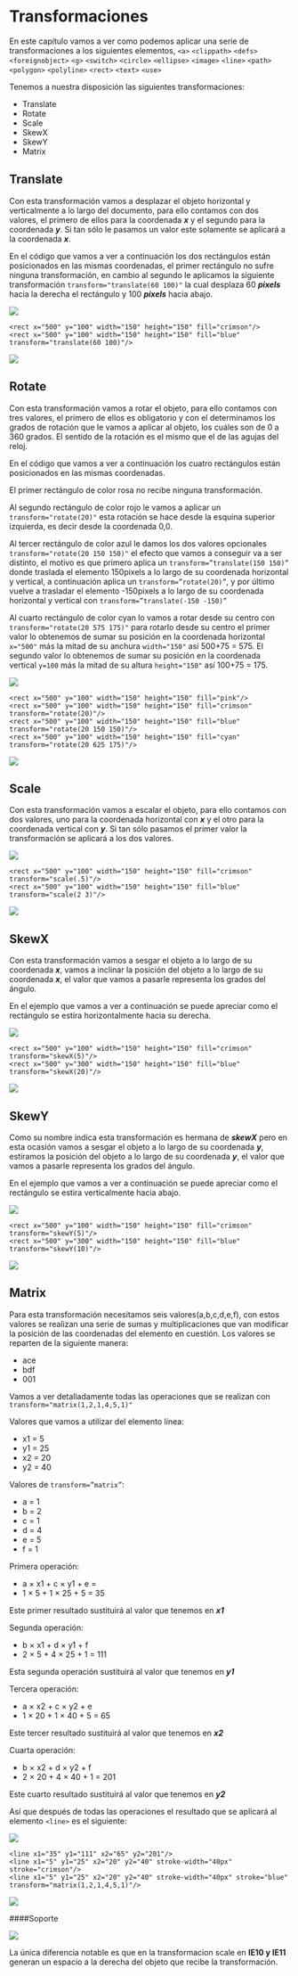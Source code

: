 # Transformaciones

En este capítulo vamos a ver como podemos aplicar una serie de transformaciones a los siguientes elementos, `<a>` `<clippath>` `<defs>` `<foreignobject>` `<g>` `<switch>` `<circle>` `<ellipse>` `<image>` `<line>` `<path>` `<polygon>` `<polyline>` `<rect>` `<text>` `<use>`

Tenemos a nuestra disposición las siguientes transformaciones:

- Translate
- Rotate
- Scale
- SkewX
- SkewY
- Matrix

## Translate

Con esta transformación vamos a desplazar el objeto horizontal y verticalmente a lo largo del documento, para ello contamos con dos valores, el primero de ellos para la coordenada ***x*** y el segundo para la coordenada ***y***. Si tan sólo le pasamos un valor este solamente se aplicará a la coordenada ***x***.

En el código que vamos a ver a continuación los dos rectángulos están posicionados en las mismas coordenadas, el primer rectángulo no sufre ninguna transformación, en cambio al segundo le aplicamos la siguiente transformación `transform="translate(60 100)"` la cual desplaza 60 ***pixels*** hacia la derecha el rectángulo y 100 ***pixels*** hacia abajo.

![](images/capitulo-6/Capitulo-6-translate.jpg)


~~~~~~~
<rect x="500" y="100" width="150" height="150" fill="crimson"/>
<rect x="500" y="100" width="150" height="150" fill="blue" transform="translate(60 100)"/>
~~~~~~~

[![](images/logo-codepen.jpg)](http://codepen.io/jorgeatgu/details/xbrwe/)


## Rotate

Con esta transformación vamos a rotar el objeto, para ello contamos con tres valores, el primero de ellos es obligatorio y con el determinamos los grados de rotación que le vamos a aplicar al objeto, los cuáles son de 0 a 360 grados. El sentido de la rotación es el mismo que el de las agujas del reloj.

En el código que vamos a ver a continuación los cuatro rectángulos están posicionados en las mismas coordenadas.

El primer rectángulo de color rosa no recibe ninguna transformación.

Al segundo rectángulo de color rojo le vamos a aplicar un `transform="rotate(20)"` esta rotación se hace desde la esquina superior izquierda, es decir desde la coordenada 0,0.

Al tercer rectángulo de color azul le damos los dos valores opcionales `transform="rotate(20 150 150)"` el efecto que vamos a conseguir va a ser distinto, el motivo es que primero aplica un `transform=”translate(150 150)”` donde traslada el elemento 150pixels a lo largo de su coordenada horizontal y vertical, a continuación aplica un `transform=”rotate(20)”`, y por último vuelve a trasladar el elemento -150pixels a lo largo de su coordenada horizontal y vertical con `transform=”translate(-150 -150)”`

Al cuarto rectángulo de color cyan lo vamos a rotar desde su centro con `transform="rotate(20 575 175)"` para rotarlo desde su centro el primer valor lo obtenemos de sumar su posición en la coordenada horizontal `x="500"` más la mitad de su anchura `width="150"` así 500+75 = 575. El segundo valor lo obtenemos de sumar su posición en la coordenada vertical `y=100` más la mitad de su altura `height="150"` así 100+75 = 175.

![](images/capitulo-6/Capitulo-6-rotate.jpg)


~~~~~~~
<rect x="500" y="100" width="150" height="150" fill="pink"/>
<rect x="500" y="100" width="150" height="150" fill="crimson" transform="rotate(20)"/>
<rect x="500" y="100" width="150" height="150" fill="blue" transform="rotate(20 150 150)"/>
<rect x="500" y="100" width="150" height="150" fill="cyan" transform="rotate(20 625 175)"/>
~~~~~~~

[![](images/logo-codepen.jpg)](http://codepen.io/jorgeatgu/details/hcksx/)

## Scale

Con esta transformación vamos a escalar el objeto, para ello contamos con dos valores, uno para la coordenada horizontal con ***x*** y el otro para la coordenada vertical con ***y***. Si tan sólo pasamos el primer valor la transformación se aplicará a los dos valores.

![](images/capitulo-6/Capitulo-6-scale.jpg)


~~~~~~~
<rect x="500" y="100" width="150" height="150" fill="crimson" transform="scale(.5)"/>
<rect x="500" y="100" width="150" height="150" fill="blue" transform="scale(2 3)"/>
~~~~~~~

[![](images/logo-codepen.jpg)](http://codepen.io/jorgeatgu/details/osfiE/)

## SkewX

Con esta transformación vamos a sesgar el objeto a lo largo de su coordenada ***x***, vamos a inclinar la posición del objeto a lo largo de su coordenada ***x***, el valor que vamos a pasarle representa los grados del ángulo.

En el ejemplo que vamos a ver a continuación se puede apreciar como el rectángulo se estira horizontalmente hacia su derecha.

![](images/capitulo-6/Capitulo-6-skewX.jpg)


~~~~~~~
<rect x="500" y="100" width="150" height="150" fill="crimson" transform="skewX(5)"/>
<rect x="500" y="300" width="150" height="150" fill="blue" transform="skewX(20)"/>
~~~~~~~

[![](images/logo-codepen.jpg)](http://codepen.io/jorgeatgu/details/jtHlv/)

## SkewY

Como su nombre indica esta transformación es hermana de ***skewX*** pero en esta ocasión vamos a sesgar el objeto a lo largo de su coordenada ***y***, estiramos la posición del objeto a lo largo de su coordenada ***y***, el valor que vamos a pasarle representa los grados del ángulo.

En el ejemplo que vamos a ver a continuación se puede apreciar como el rectángulo se estira verticalmente hacia abajo.

![](images/capitulo-6/Capitulo-6-skewY.jpg)


~~~~~~~
<rect x="500" y="100" width="150" height="150" fill="crimson" transform="skewY(5)"/>
<rect x="500" y="300" width="150" height="150" fill="blue" transform="skewY(10)"/>
~~~~~~~

[![](images/logo-codepen.jpg)](http://codepen.io/jorgeatgu/details/yeICs/)

## Matrix

Para esta transformación necesitamos seis valores(a,b,c,d,e,f), con estos valores se realizan una serie de sumas y multiplicaciones que van modificar la posición de las coordenadas del elemento en cuestión.
Los valores se reparten de la siguiente manera:

- ace
- bdf
- 001

Vamos a ver detalladamente todas las operaciones que se realizan con `transform="matrix(1,2,1,4,5,1)"`

Valores que vamos a utilizar del elemento línea:

- x1 = 5
- y1 = 25
- x2 = 20
- y2 = 40

Valores de `transform=”matrix”`:

- a = 1
- b = 2
- c = 1
- d = 4
- e = 5
- f = 1

Primera operación:

- a × x1 + c × y1 + e =
- 1 × 5 + 1 × 25 + 5 = 35

Este primer resultado sustituirá al valor que tenemos en ***x1***

Segunda operación:

- b × x1 + d × y1 + f
- 2 × 5 + 4 × 25 + 1 = 111

Esta segunda operación sustituirá al valor que tenemos en ***y1***

Tercera operación:

- a × x2 + c × y2 + e
- 1 × 20 + 1 × 40 + 5 = 65

Este tercer resultado sustituirá al valor que tenemos en ***x2***

Cuarta operación:

- b × x2 + d × y2 + f
- 2 × 20 + 4 × 40 + 1 = 201

Este cuarto resultado sustituirá al valor que tenemos en ***y2***

Así que después de todas las operaciones el resultado que se aplicará al elemento `<line>` es el siguiente:

![](images/capitulo-6/Capitulo-6-matrix.jpg)


~~~~~~~
<line x1="35" y1="111" x2="65" y2="201"/>
<line x1="5" y1="25" x2="20" y2="40" stroke-width="40px" stroke="crimson"/>
<line x1="5" y1="25" x2="20" y2="40" stroke-width="40px" stroke="blue" transform="matrix(1,2,1,4,5,1)"/>
~~~~~~~

[![](images/logo-codepen.jpg)](http://codepen.io/jorgeatgu/details/biEhe/)

####Soporte

![](images/soporte/primera.jpg)

La única diferencia notable es que en la transformacion scale en **IE10 y IE11** generan un espacio a la derecha del objeto que recibe la transformación.
